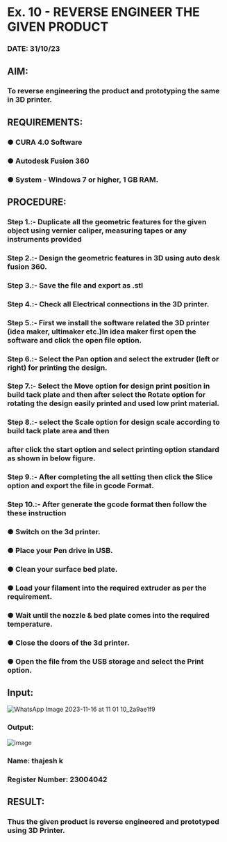 # Ex. 10 - REVERSE ENGINEER THE GIVEN PRODUCT

### DATE: 31/10/23

## AIM: 
### To reverse engineering the product and prototyping the same in 3D printer.

## REQUIREMENTS:
### ●	CURA 4.0 Software
### ●	 Autodesk Fusion 360
### ●	 System - Windows 7 or higher, 1 GB RAM.

## PROCEDURE:
### Step 1.:- Duplicate all the geometric features for the given object using vernier caliper, measuring tapes or any instruments provided
### Step 2.:- Design the geometric features in 3D using auto desk fusion 360.
### Step 3.:- Save the file and export as .stl
### Step 4.:- Check all Electrical connections in the 3D printer.
### Step 5.:- First we install the software related the 3D printer (idea maker, ultimaker etc.)In idea maker first open the software and click the open file option.
### Step 6.:- Select the Pan option and select the extruder (left or right) for printing the design.
### Step 7.:- Select the Move option for design print position in build tack plate and then after select the Rotate option for rotating the design easily printed and used low print material.
### Step 8.:- select the Scale option for design scale according to build tack plate area and then
### after click the start option and select printing option standard as shown in below figure.
### Step 9.:- After completing the all setting then click the Slice option and export the file in gcode Format.
### Step 10.:- After generate the gcode format then follow the these instruction 
  ###   ●	Switch on the 3d printer.
  ###   ●	Place your Pen drive in USB.
  ###   ●	Clean your surface bed plate.
  ###   ●	Load your filament into the required extruder as per the requirement.
  ###   ●	Wait until the nozzle & bed plate comes into the required temperature.
  ###   ●	Close the doors of the 3d printer.
  ###   ●	Open the file from the USB storage and select the Print option.

## Input:
![WhatsApp Image 2023-11-16 at 11 01 10_2a9ae1f9](https://github.com/22002525karthikeyan/Ex.-10---REVERSE-ENGINEER-THE-GIVEN-PRODUCT/assets/118708040/363ee9be-080b-4560-a24c-764fec309b77)

### Output:
![image](https://github.com/22002525karthikeyan/Ex.-10---REVERSE-ENGINEER-THE-GIVEN-PRODUCT/assets/118708040/7d8db877-430c-436a-9a5a-87473b9642d3)

### Name: thajesh k
### Register Number: 23004042

## RESULT:
###   Thus the given product is reverse engineered and prototyped using 3D Printer.
